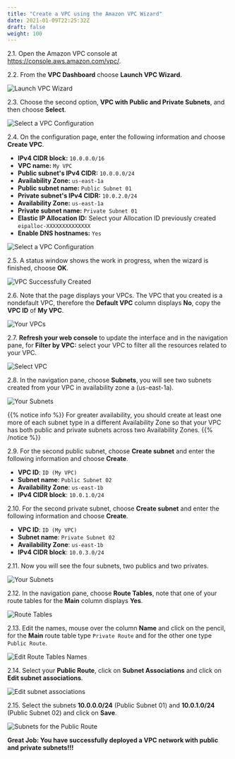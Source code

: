 ```yaml
---
title: "Create a VPC using the Amazon VPC Wizard"
date: 2021-01-09T22:25:32Z
draft: false
weight: 100
---
```

2.1\. Open the Amazon VPC console at https://console.aws.amazon.com/vpc/.

2.2\. From the **VPC Dashboard** choose **Launch VPC Wizard**.

![Launch VPC Wizard](images/launch-vpc-wizard.png)

2.3\. Choose the second option, **VPC with Public and Private Subnets**, and then choose **Select**.

![Select a VPC Configuration](images/select-wizard.png)

2.4\. On the configuration page, enter the following information and choose **Create VPC**.

* **IPv4 CIDR block:** `10.0.0.0/16`
* **VPC name:** `My VPC`
* **Public subnet's IPv4 CIDR:** `10.0.0.0/24`
* **Availability Zone:** `us-east-1a`
* **Public subnet name:** `Public Subnet 01`
* **Private subnet's IPv4 CIDR:** `10.0.2.0/24`
* **Availability Zone:** `us-east-1a`
* **Private subnet name:** `Private Subnet 01`
* **Elastic IP Allocation ID:** Select your Allocation ID previously created `eipalloc-XXXXXXXXXXXXXX`
* **Enable DNS hostnames:** `Yes`

![Select a VPC Configuration](images/public-private-wizard.png)

2.5\. A status window shows the work in progress, when the wizard is finished, choose **OK**.

![VPC Successfully Created](images/vpc-created.png)

2.6\. Note that the page displays your VPCs. The VPC that you created is a nondefault VPC, therefore the **Default VPC** column displays **No**, copy the **VPC ID** of **My VPC**.

![Your VPCs](images/vpc-list.png)

2.7\. **Refresh your web console** to update the interface and in the navigation pane, for **Filter by VPC:** select your VPC to filter all the resources related to your VPC.

![Select VPC](images/vpc-select-vpc.png)

2.8\. In the navigation pane, choose **Subnets**, you will see two subnets created from your VPC in availability zone a (us-east-1a).

![Your Subnets](images/vpc-two-subnets.png)

{{% notice info %}}
For greater availability, you should create at least one more of each subnet type in a different Availability Zone so that your VPC has both public and private subnets across two Availability Zones.
{{% /notice %}}

2.9\. For the second public subnet, choose **Create subnet** and enter the following information and choose **Create**.

* **VPC ID**: `ID (My VPC)`
* **Subnet name**: `Public Subnet 02`
* **Availability Zone**: `us-east-1b`
* **IPv4 CIDR block**: `10.0.1.0/24`

2.10\. For the second private subnet, choose **Create subnet** and enter the following information and choose **Create**.

* **VPC ID**: `ID (My VPC)`
* **Subnet name**: `Private Subnet 02`
* **Availability Zone**: `us-east-1b`
* **IPv4 CIDR block**: `10.0.3.0/24`

2.11\. Now you will see the four subnets, two publics and two privates.

![Your Subnets](images/vpc-subnets.png)

2.12\. In the navigation pane, choose **Route Tables**, note that one of your route tables for the **Main** column displays **Yes**.

![Route Tables](images/vpc-route-tables.png)

2.13\. Edit the names, mouse over the column **Name** and click on the pencil, for the **Main** route table type `Private Route` and for the other one type `Public Route`.

![Edit Route Tables Names](images/vpc-route-tables-names.png)

2.14\. Select your **Public Route**, click on **Subnet Associations** and click on **Edit subnet associations**.

![Edit subnet associations](images/vpc-edit-subnets-assoc.png)

2.15\. Select the subnets **10.0.0.0/24** (Public Subnet 01) and **10.0.1.0/24** (Public Subnet 02) and click on **Save**.

![Subnets for the Public Route](images/route-edit-subnets.png)

**Great Job: You have successfully deployed a VPC network with public and private subnets!!!**